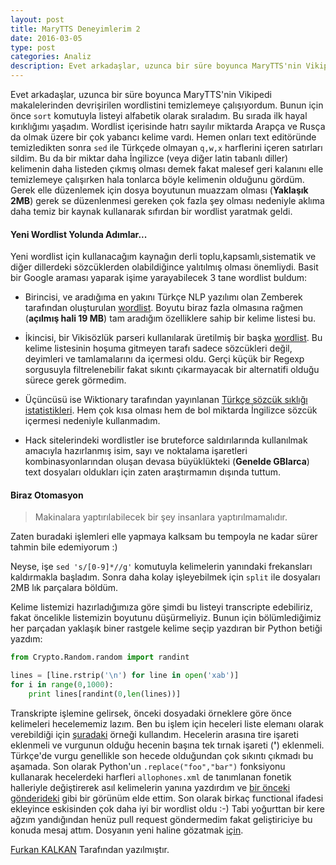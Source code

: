 ```yaml
---
layout: post
title: MaryTTS Deneyimlerim 2
date: 2016-03-05
type: post
categories: Analiz
description: Evet arkadaşlar, uzunca bir süre boyunca MaryTTS'nin Vikipedi makalelerinden devrişirilen
---
```


Evet arkadaşlar, uzunca bir süre boyunca MaryTTS'nin Vikipedi makalelerinden devrişirilen wordlistini temizlemeye çalışıyordum. Bunun için önce `sort` komutuyla listeyi alfabetik olarak sıraladım. Bu sırada ilk hayal kırıklığımı yaşadım. Wordlist içerisinde hatrı sayılır miktarda Arapça ve Rusça da olmak üzere bir çok yabancı kelime vardı. Hemen onları text editöründe temizledikten sonra `sed` ile Türkçede olmayan `q,w,x` harflerini içeren satırları sildim. Bu da bir miktar daha İngilizce (veya diğer latin tabanlı diller) kelimenin daha listeden çıkmış olması demek fakat malesef geri kalanını elle temizlemeye çalışırken hala tonlarca böyle kelimenin olduğunu gördüm. Gerek elle düzenlemek için dosya boyutunun muazzam olması (**Yaklaşık 2MB**) gerek se düzenlenmesi gereken çok fazla şey olması nedeniyle aklıma daha temiz bir kaynak kullanarak sıfırdan bir wordlist yaratmak geldi.

#### Yeni Wordlist Yolunda Adımlar...
Yeni wordlist için kullanacağım kaynağın derli toplu,kapsamlı,sistematik ve diğer dillerdeki sözcüklerden olabildiğince yalıtılmış olması önemliydi.
Basit bir Google araması yaparak işime yarayabilecek 3 tane wordlist buldum:

- Birincisi, ve aradığıma en yakını Türkçe NLP yazılımı olan Zemberek tarafından oluşturulan [wordlist](https://zemberek.googlecode.com/files/full.txt.tr.tar.gz). Boyutu biraz fazla olmasına rağmen (**açılmış hali 19 MB**) tam aradığım özelliklere sahip bir kelime listesi bu.

- İkincisi, bir Vikisözlük parseri kullanılarak üretilmiş bir başka [wordlist](https://github.com/mertemin/turkish-word-list).
Bu kelime listesinin hoşuma gitmeyen tarafı sadece sözcükleri değil, deyimleri ve tamlamalarını da içermesi oldu. Gerçi küçük bir Regexp sorgusuyla filtrelenebilir fakat sıkıntı çıkarmayacak bir alternatifi olduğu sürece gerek görmedim.

- Üçüncüsü ise Wiktionary tarafından yayınlanan [Türkçe sözcük sıklığı istatistikleri](https://en.wiktionary.org/wiki/Wiktionary:Frequency_lists/Turkish_WordList_20K). Hem çok kısa olması hem de bol miktarda İngilizce sözcük içermesi nedeniyle kullanmadım.

- Hack sitelerindeki wordlistler ise bruteforce saldırılarında kullanılmak amacıyla hazırlanmış isim, sayı ve  noktalama işaretleri kombinasyonlarından oluşan devasa büyüklükteki (**Genelde GBlarca**) text dosyaları oldukları için zaten araştırmamın dışında tuttum.

#### Biraz Otomasyon

> Makinalara yaptırılabilecek bir şey insanlara yaptırılmamalıdır.

Zaten buradaki işlemleri elle yapmaya kalksam bu tempoyla ne kadar sürer tahmin bile edemiyorum :)

Neyse, işe `sed 's/[0-9]*//g'` komutuyla kelimelerin yanındaki frekansları kaldırmakla başladım. Sonra daha kolay işleyebilmek için `split` ile dosyaları 2MB lık parçalara böldüm.

Kelime listemizi hazırladığımıza göre şimdi bu listeyi transcripte edebiliriz, fakat öncelikle listemizin boyutunu düşürmeliyiz.
Bunun için bölümlediğimiz her parçadan yaklaşık biner rastgele kelime seçip yazdıran bir Python betiği yazdım:

```python
from Crypto.Random.random import randint

lines = [line.rstrip('\n') for line in open('xab')]
for i in range(0,1000):
    print lines[randint(0,len(lines))]
```

Transkripte işlemine gelirsek, önceki dosyadaki örneklere göre önce kelimeleri hecelememiz lazım. Ben bu işlem için heceleri liste elemanı olarak verebildiği için [şuradaki](https://github.com/emineker/3-yeni-hesap/blob/master/algoritma/heceleme.py) örneği kullandım. Hecelerin arasına tire işareti eklenmeli ve vurgunun olduğu hecenin başına tek tırnak işareti (**'**) eklenmeli. Türkçe'de vurgu genellikle son hecede olduğundan çok sıkıntı çıkmadı bu aşamada. Son olarak  Python'un `.replace("foo","bar")` fonksiyonu kullanarak hecelerdeki harfleri `allophones.xml` de tanımlanan fonetik halleriyle değiştirerek asıl kelimelerin yanına yazdırdım ve [bir önceki gönderideki](/programlama/2015/08/12/marytts-deneyim-1/) gibi bir görünüm elde ettim. Son olarak birkaç functional ifadesi ekleyince eskisinden çok daha iyi bir wordlist oldu :-)
Tabi yoğurttan bir kere ağzım yandığından henüz pull request göndermedim fakat geliştiriciye bu konuda mesaj attım. Dosyanın yeni haline gözatmak [için](https://github.com/geekdinazor/marytts/blob/master/marytts-languages/marytts-lang-tr/lib/modules/tr/lexicon/tr.txt).

[Furkan KALKAN](http://www.furkankalkan.com/) Tarafından yazılmıştır.
